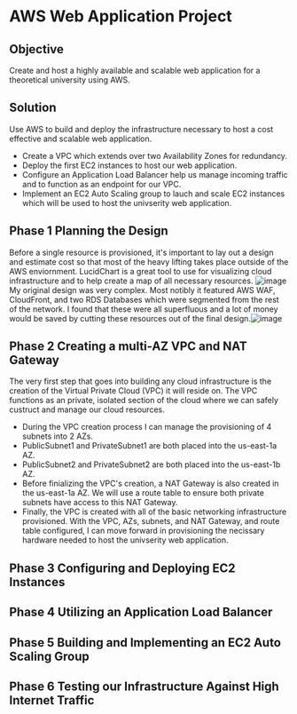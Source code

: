 # AWS Web Application Project

## Objective
Create and host a highly available and scalable web application for a theoretical university using AWS.

## Solution
Use AWS to build and deploy the infrastructure necessary to host a cost effective and scalable web application.
+ Create a VPC which extends over two Availability Zones for redundancy.
+ Deploy the first EC2 instances to host our web application.
+ Configure an Application Load Balancer help us manage incoming traffic and to function as an endpoint for our VPC.
+ Implement an EC2 Auto Scaling group to lauch and scale EC2 instances which will be used to host the univserity web application.

## Phase 1 Planning the Design
Before a single resource is provisioned, it's important to lay out a design and estimate cost so that most of the heavy lifting takes place outside of the AWS enviornment. LucidChart is a great tool to use for visualizing cloud infrastructure and to help create a map of all necessary resources. ![image](https://github.com/BJerdon/university-web-application/assets/133431472/8b0d94bc-581e-4d8e-89b0-8ab9b474aca3)
My original design was very complex. Most notibly it featured AWS WAF, CloudFront, and two RDS Databases which were segmented from the rest of the network. I found that these were all superfluous and a lot of money would be saved by cutting these resources out of the final design.![image](https://github.com/BJerdon/university-web-application/assets/133431472/e9c6ae97-8073-423e-b9a3-716823c73425)

## Phase 2 Creating a multi-AZ VPC and NAT Gateway
The very first step that goes into building any cloud infrastructure is the creation of the Virtual Private Cloud (VPC) it will reside on.
The VPC functions as an private, isolated section of the cloud where we can safely custruct and manage our cloud resources.
+ During the VPC creation process I can manage the provisioning of 4 subnets into 2 AZs.
+ PublicSubnet1 and PrivateSubnet1 are both placed into the us-east-1a AZ.
+ PublicSubnet2 and PrivateSubnet2 are both placed into the us-east-1b AZ.
+ Before finializing the VPC's creation, a NAT Gateway is also created in the us-east-1a AZ. We will use a route table to ensure both private subnets have access to this NAT Gateway.
+ Finally, the VPC is created with all of the basic networking infrastructure provisioned.
With the VPC, AZs, subnets, and NAT Gateway, and route table configured, I can move forward in provisioning the necissary hardware needed to host the univserity web application.

## Phase 3 Configuring and Deploying EC2 Instances


## Phase 4 Utilizing an Application Load Balancer

## Phase 5 Building and Implementing an EC2 Auto Scaling Group

## Phase 6 Testing our Infrastructure Against High Internet Traffic
